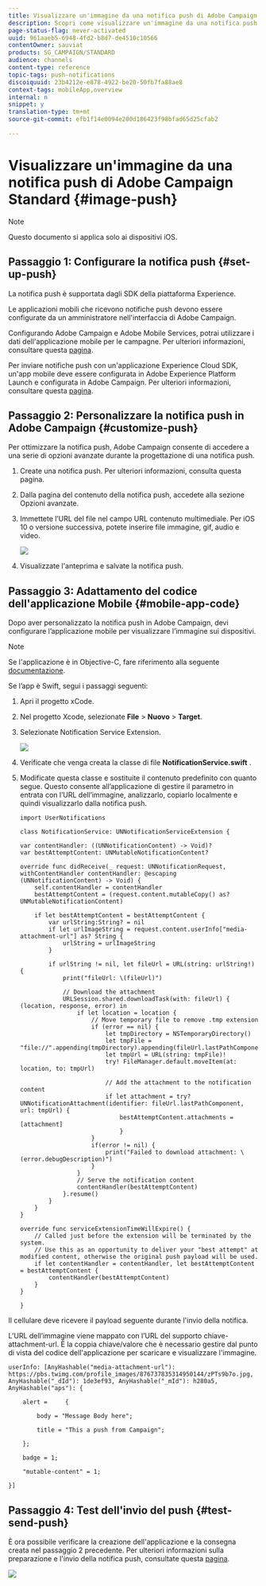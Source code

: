 ```yaml
---
title: Visualizzare un'immagine da una notifica push di Adobe Campaign Standard
description: Scopri come visualizzare un'immagine da una notifica push di Adobe Campaign su un dispositivo iOS.
page-status-flag: never-activated
uuid: 961aaeb5-6948-4fd2-b8d7-de4510c10566
contentOwner: sauviat
products: SG_CAMPAIGN/STANDARD
audience: channels
content-type: reference
topic-tags: push-notifications
discoiquuid: 23b4212e-e878-4922-be20-50fb7fa88ae8
context-tags: mobileApp,overview
internal: n
snippet: y
translation-type: tm+mt
source-git-commit: efb1f14e0094e200d186423f98bfad65d25cfab2

---
```



# Visualizzare un&#39;immagine da una notifica push di Adobe Campaign Standard {#image-push}

>[!NOTE]
>
>Questo documento si applica solo ai dispositivi iOS.

## Passaggio 1: Configurare la notifica push {#set-up-push}

La notifica push è supportata dagli SDK della piattaforma Experience.

Le applicazioni mobili che ricevono notifiche push devono essere configurate da un amministratore nell&#39;interfaccia di Adobe Campaign.

Configurando Adobe Campaign e Adobe Mobile Services, potrai utilizzare i dati dell&#39;applicazione mobile per le campagne. Per ulteriori informazioni, consultare questa [pagina](https://helpx.adobe.com/campaign/kb/configuring-app-sdk.html).

Per inviare notifiche push con un&#39;applicazione Experience Cloud SDK, un&#39;app mobile deve essere configurata in Adobe Experience Platform Launch e configurata in Adobe Campaign. Per ulteriori informazioni, consultare questa [pagina](https://helpx.adobe.com/campaign/kb/configuring-app-sdk.html#ChannelspecificapplicationconfigurationinAdobeCampaign).

## Passaggio 2: Personalizzare la notifica push in Adobe Campaign {#customize-push}

Per ottimizzare la notifica push, Adobe Campaign consente di accedere a una serie di opzioni avanzate durante la progettazione di una notifica push.

1. Create una notifica push. Per ulteriori informazioni, consulta questa pagina.

1. Dalla pagina del contenuto della notifica push, accedete alla sezione Opzioni avanzate.

1. Immettete l’URL del file nel campo URL contenuto multimediale.
Per iOS 10 o versione successiva, potete inserire file immagine, gif, audio e video.

   ![](assets/push_notif_advanced_6.png)

1. Visualizzate l&#39;anteprima e salvate la notifica push.

## Passaggio 3: Adattamento del codice dell&#39;applicazione Mobile {#mobile-app-code}

Dopo aver personalizzato la notifica push in Adobe Campaign, devi configurare l’applicazione mobile per visualizzare l’immagine sui dispositivi.

>[!NOTE]
>
>Se l&#39;applicazione è in Objective-C, fare riferimento alla seguente [documentazione](https://docs.adobe.com/content/help/en/mobile-services/ios/messaging-ios/push-messaging/c-set-up-rich-push-notif-ios.html).

Se l’app è Swift, segui i passaggi seguenti:

1. Apri il progetto xCode.

1. Nel progetto Xcode, selezionate **File** > **Nuovo** > **Target**.

1. Selezionate Notification Service Extension.

   ![](assets/push_notif_advanced_12.png)

1. Verificate che venga creata la classe di file **NotificationService.swift** .

1. Modificate questa classe e sostituite il contenuto predefinito con quanto segue.
Questo consente all’applicazione di gestire il parametro in entrata con l’URL dell’immagine, analizzarlo, copiarlo localmente e quindi visualizzarlo dalla notifica push.

   ```
   import UserNotifications
   
   class NotificationService: UNNotificationServiceExtension {
   
   var contentHandler: ((UNNotificationContent) -> Void)?
   var bestAttemptContent: UNMutableNotificationContent?
   
   override func didReceive(_ request: UNNotificationRequest, withContentHandler contentHandler: @escaping (UNNotificationContent) -> Void) {
       self.contentHandler = contentHandler
       bestAttemptContent = (request.content.mutableCopy() as? UNMutableNotificationContent)
   
       if let bestAttemptContent = bestAttemptContent {
           var urlString:String? = nil
           if let urlImageString = request.content.userInfo["media-attachment-url"] as? String {
               urlString = urlImageString
           }
   
           if urlString != nil, let fileUrl = URL(string: urlString!) {
               print("fileUrl: \(fileUrl)")
   
               // Download the attachment
               URLSession.shared.downloadTask(with: fileUrl) { (location, response, error) in
                   if let location = location {
                       // Move temporary file to remove .tmp extension
                       if (error == nil) {
                           let tmpDirectory = NSTemporaryDirectory()
                           let tmpFile = "file://".appending(tmpDirectory).appending(fileUrl.lastPathComponent)
                           let tmpUrl = URL(string: tmpFile)!
                           try! FileManager.default.moveItem(at: location, to: tmpUrl)
   
                           // Add the attachment to the notification content
                           if let attachment = try? UNNotificationAttachment(identifier: fileUrl.lastPathComponent, url: tmpUrl) {
                               bestAttemptContent.attachments = [attachment]
                               }
                       }
                       if(error != nil) {
                           print("Failed to download attachment: \(error.debugDescription)")
                       }
                   }
                   // Serve the notification content
                   contentHandler(bestAttemptContent)
               }.resume()
           }
       }
   }
   
   override func serviceExtensionTimeWillExpire() {
       // Called just before the extension will be terminated by the system.
       // Use this as an opportunity to deliver your "best attempt" at modified content, otherwise the original push payload will be used.
       if let contentHandler = contentHandler, let bestAttemptContent = bestAttemptContent {
           contentHandler(bestAttemptContent)
       }
   }
   
   }
   ```

Il cellulare deve ricevere il payload seguente durante l&#39;invio della notifica.

L’URL dell’immagine viene mappato con l’URL del supporto chiave-attachment-url. È la coppia chiave/valore che è necessario gestire dal punto di vista del codice dell&#39;applicazione per scaricare e visualizzare l&#39;immagine.

```
userInfo: [AnyHashable("media-attachment-url"): https://pbs.twimg.com/profile_images/876737835314950144/zPTs9b7o.jpg, AnyHashable("_dId"): 1de3ef93, AnyHashable("_mId"): h280a5, AnyHashable("aps"): {
 
    alert =     {
 
        body = "Message Body here";
 
        title = "This a push from Campaign";
 
    };
 
    badge = 1;
 
    "mutable-content" = 1;
 
}]
```

## Passaggio 4: Test dell&#39;invio del push {#test-send-push}

È ora possibile verificare la creazione dell&#39;applicazione e la consegna creata nel passaggio 2 precedente. Per ulteriori informazioni sulla preparazione e l&#39;invio della notifica push, consultate questa [pagina](../../channels/using/preparing-and-sending-a-push-notification.md).

![](assets/push_notif_advanced_34.png)

